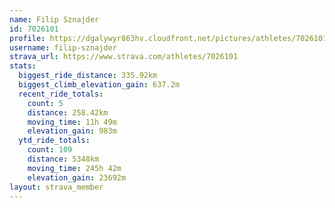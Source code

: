 ```yaml
---
name: Filip Sznajder
id: 7026101
profile: https://dgalywyr863hv.cloudfront.net/pictures/athletes/7026101/2123836/18/large.jpg
username: filip-sznajder
strava_url: https://www.strava.com/athletes/7026101
stats:
  biggest_ride_distance: 335.92km
  biggest_climb_elevation_gain: 637.2m
  recent_ride_totals:
    count: 5
    distance: 258.42km
    moving_time: 11h 49m
    elevation_gain: 983m
  ytd_ride_totals:
    count: 109
    distance: 5348km
    moving_time: 245h 42m
    elevation_gain: 23692m
layout: strava_member
--- 
```

